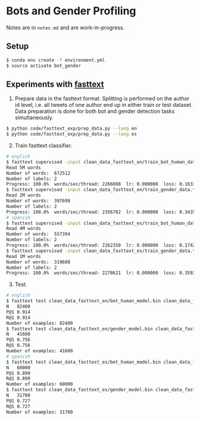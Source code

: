# Bots and Gender Profiling

Notes are in `notes.md` and are work-in-progress.

## Setup
```bash
$ conda env create -f environment.yml
$ source activate bot_gender
```
## Experiments with [fasttext](https://fasttext.cc)

1. Prepare data in the fasttext format. Splitting is performed on the author id level, i.e. all tweets of one author end up in either train or test dataset. Data preparation is done for both bot and gender detection tasks simultaneously.
```bash
$ python code/fasttext_exp/prep_data.py --lang en
$ python code/fasttext_exp/prep_data.py --lang es
```
2. Train fasttext classifier.
```bash
# english
$ fasttext supervised -input clean_data_fasttext_en/train_bot_human_data.txt -output clean_data_fasttext_en/bot_human_model
Read 5M words
Number of words:  672512
Number of labels: 2
Progress: 100.0%  words/sec/thread: 2266008  lr: 0.000000  loss: 0.163347  eta: 0h0m
$ fasttext supervised -input clean_data_fasttext_en/train_gender_data.txt -output clean_data_fasttext_en/gender_model
Read 2M words
Number of words:  397698
Number of labels: 2
Progress: 100.0%  words/sec/thread: 2356782  lr: 0.000000  loss: 0.343561  eta: 0h0m
# spanish
$ fasttext supervised -input clean_data_fasttext_es/train_bot_human_data.txt -output clean_data_fasttext_es/bot_human_model
Read 4M words
Number of words:  557394
Number of labels: 2
Progress: 100.0%  words/sec/thread: 2262350  lr: 0.000000  loss: 0.174278  eta: 0h0m
$ fasttext supervised -input clean_data_fasttext_es/train_gender_data.txt -output clean_data_fasttext_es/gender_model
Read 1M words
Number of words:  319688
Number of labels: 2
Progress: 100.0%  words/sec/thread: 2278621  lr: 0.000000  loss: 0.359351  eta: 0h0m
```
3. Test.
```bash
# english
$ fasttext test clean_data_fasttext_en/bot_human_model.bin clean_data_fasttext_en/test_bot_human_data.txt
N	82400
P@1	0.914
R@1	0.914
Number of examples: 82400
$ fasttext test clean_data_fasttext_en/gender_model.bin clean_data_fasttext_en/test_gender_data.txt
N	41600
P@1	0.756
R@1	0.756
Number of examples: 41600
# spanish
$ fasttext test clean_data_fasttext_es/bot_human_model.bin clean_data_fasttext_es/test_bot_human_data.txt
N	60000
P@1	0.899
R@1	0.899
Number of examples: 60000
$ fasttext test clean_data_fasttext_es/gender_model.bin clean_data_fasttext_es/test_gender_data.txt
N	31700
P@1	0.727
R@1	0.727
Number of examples: 31700
```

